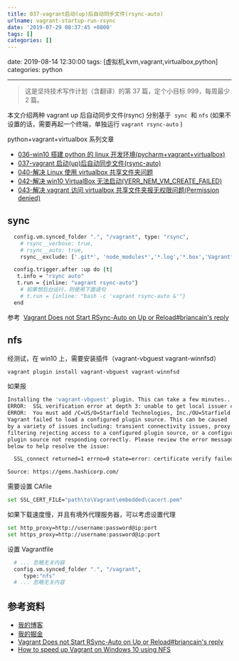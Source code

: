 ```yaml
---
title: 037-vagrant启动(up)后自动同步文件(rsync-auto)
urlname: vagrant-startup-run-rsync
date: '2019-07-29 08:37:45 +0800'
tags: []
categories: []
---
```


date: 2019-08-14 12:30:00
tags: [虚拟机,kvm,vagrant,virtualbox,python]
categories: python

---

> 这是坚持技术写作计划（含翻译）的第 37 篇，定个小目标 999，每周最少 2 篇。

本文介绍两种 vagrant up 后自动同步文件(rsync) 分别基于  `sync`  和 `nfs` (如果不设置的话，需要再起一个终端，单独运行 `vagrant rsync-auto` )

python+vagrant+virtualbox 系列文章



- [036-win10 搭建 python 的 linux 开发环境(pycharm+vagrant+virtualbox)](https://juejin.im/post/5d3a55ece51d454f71439dd2)
- [037-vagrant 启动(up)后自动同步文件(rsync-auto)](https://juejin.im/post/5d562b5e5188252d43756db8)
- [040-解决 Linux 使用 virtualbox 共享文件夹问题](https://juejin.im/post/5d5695056fb9a06afd6600f0)
- [042-解决 win10 VirtualBox 无法启动(VERR_NEM_VM_CREATE_FAILED)](https://juejin.im/post/5d63869a51882559c41612c6)
- [043-解决 vagrant 访问 virtualbox 共享文件夹报无权限问题(Permission denied)](https://juejin.im/post/5d6493d6e51d456206115a2c)

<!-- more -->

## sync

```bash
  config.vm.synced_folder ".", "/vagrant", type: "rsync",
    # rsync__verbose: true,
    # rsync__auto: true,
    rsync__exclude: ['.git*', 'node_modules*','*.log','*.box','Vagrantfile']

  config.trigger.after :up do |t|
   t.info = "rsync auto"
   t.run = {inline: "vagrant rsync-auto"}
    # 如果想后台运行，则使用下面语句
    # t.run = {inline: "bash -c 'vagrant rsync-auto &'"}
  end
```

参考  [Vagrant Does not Start RSync-Auto on Up or Reload#briancain's reply](https://github.com/hashicorp/vagrant/issues/10002#issuecomment-419503397)

## nfs

经测试，在 win10 上，需要安装插件（vagrant-vbguest vagrant-winnfsd）

```bash
vagrant plugin install vagrant-vbguest vagrant-winnfsd
```

如果报

```bash
Installing the 'vagrant-vbguest' plugin. This can take a few minutes...
ERROR:  SSL verification error at depth 3: unable to get local issuer certificate (20)
ERROR:  You must add /C=US/O=Starfield Technologies, Inc./OU=Starfield Class 2 Certification Authority to your local trusted store
Vagrant failed to load a configured plugin source. This can be caused
by a variety of issues including: transient connectivity issues, proxy
filtering rejecting access to a configured plugin source, or a configured
plugin source not responding correctly. Please review the error message
below to help resolve the issue:

  SSL_connect returned=1 errno=0 state=error: certificate verify failed (https://gems.hashicorp.com/specs.4.8.gz)

Source: https://gems.hashicorp.com/
```

需要设置 CAfile

```bash
set SSL_CERT_FILE="path\to\Vagrant\embedded\cacert.pem"
```

如果下载速度慢，并且有境外代理服务器，可以考虑设置代理

```bash
set http_proxy=http://username:password@ip:port
set https_proxy=http://username:password@ip:port
```

设置 Vagrantfile

```bash
  # ... 忽略无关内容
  config.vm.synced_folder ".", "/vagrant",
     type:"nfs"
  # ... 忽略无关内容
```

## 参考资料

- [我的博客](https://anjia0532.github.io/2019/08/14/vagrant-startup-run-rsync/)
- [我的掘金](https://juejin.im/post/5d562b5e5188252d43756db8)
- [Vagrant Does not Start RSync-Auto on Up or Reload#briancain's reply](https://github.com/hashicorp/vagrant/issues/10002#issuecomment-419503397)
- [How to speed up Vagrant on Windows 10 using NFS](https://peshmerge.io/how-to-speed-up-vagrant-on-windows-10-using-nfs/)
